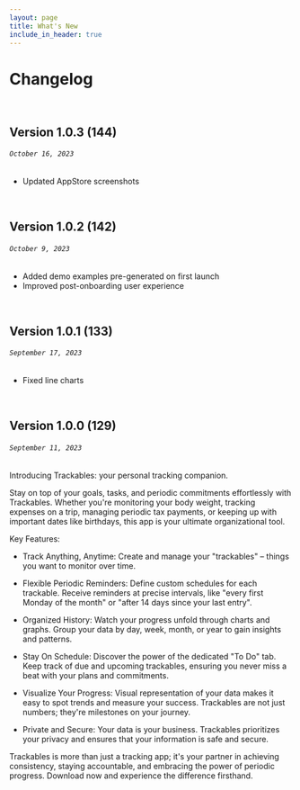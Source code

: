 ```yaml
---
layout: page
title: What's New
include_in_header: true
---
```


# Changelog

<br>

## **Version 1.0.3 (144)**
###### `October 16, 2023`

- Updated AppStore screenshots

<br>

## **Version 1.0.2 (142)**
###### `October 9, 2023`

- Added demo examples pre-generated on first launch
- Improved post-onboarding user experience

<br>

## **Version 1.0.1 (133)**
###### `September 17, 2023`

- Fixed line charts

<br>

## **Version 1.0.0 (129)**
###### `September 11, 2023`

Introducing Trackables: your personal tracking companion.

Stay on top of your goals, tasks, and periodic commitments effortlessly with Trackables. Whether you're monitoring your body weight, tracking expenses on a trip, managing periodic tax payments, or keeping up with important dates like birthdays, this app is your ultimate organizational tool.

Key Features:

- Track Anything, Anytime: Create and manage your "trackables" – things you want to monitor over time.

- Flexible Periodic Reminders: Define custom schedules for each trackable. Receive reminders at precise intervals, like "every first Monday of the month" or "after 14 days since your last entry".

- Organized History: Watch your progress unfold through charts and graphs. Group your data by day, week, month, or year to gain insights and patterns.

- Stay On Schedule: Discover the power of the dedicated "To Do" tab. Keep track of due and upcoming trackables, ensuring you never miss a beat with your plans and commitments.

- Visualize Your Progress: Visual representation of your data makes it easy to spot trends and measure your success. Trackables are not just numbers; they're milestones on your journey.

- Private and Secure: Your data is your business. Trackables prioritizes your privacy and ensures that your information is safe and secure.

Trackables is more than just a tracking app; it's your partner in achieving consistency, staying accountable, and embracing the power of periodic progress. Download now and experience the difference firsthand.
